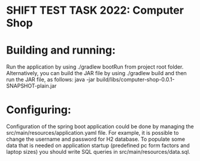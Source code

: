 # SHIFT TEST TASK 2022: Computer Shop

# Building and running:
Run the application by using ./gradlew bootRun from project root folder.
Alternatively, you can build the JAR file by using ./gradlew build and then run the JAR file, as follows:
java -jar build/libs/computer-shop-0.0.1-SNAPSHOT-plain.jar

# Configuring:
Configuration of the spring boot application could be done by managing the src/main/resources/application.yaml file.
For example, it is possible to change the username and password for H2 database.
To populate some data that is needed on application startup (predefined pc form factors and laptop sizes)
you should write SQL queries in src/main/resources/data.sql.